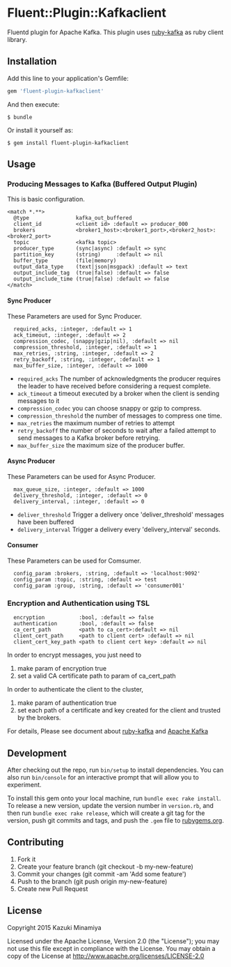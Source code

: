 # Fluent::Plugin::Kafkaclient
Fluentd plugin for Apache Kafka.
This plugin uses [ruby-kafka](https://github.com/zendesk/ruby-kafka) as ruby client library.

## Installation

Add this line to your application's Gemfile:

```ruby
gem 'fluent-plugin-kafkaclient'
```

And then execute:

    $ bundle

Or install it yourself as:

    $ gem install fluent-plugin-kafkaclient

## Usage

### Producing Messages to Kafka (Buffered Output Plugin)
This is basic configuration.

```
<match *.**>
  @type               kafka_out_buffered
  client_id           <client id> :default => producer_000
  brokers             <broker1_host>:<broker1_port>,<broker2_host>:<broker2_port>
  topic               <kafka topic>
  producer_type       (sync|async) :default => sync
  partition_key       (string)     :default => nil
  buffer_type         (file|memory)
  output_data_type    (text|json|msgpack) :default => text
  output_include_tag  (true|false) :default => false
  output_include_time (true|false) :default => false
</match>
```

#### Sync Producer

These Parameters are used for Sync Producer.

```
  required_acks, :integer, :default => 1
  ack_timeout, :integer, :default => 2
  compression_codec, (snappy|gzip|nil), :default => nil
  compression_threshold, :integer, :default => 1
  max_retries, :string, :integer, :default => 2
  retry_backoff, :string, :integer, :default => 1
  max_buffer_size, :integer, :default => 1000
```
- ```required_acks``` The number of acknowledgments the producer requires the leader to have received before considering a request complete.
- ```ack_timeout``` a timeout executed by a broker when the client is sending messages to it
- ```compression_codec``` you can choose snappy or gzip to compress.
- ```compression_threshold``` the number of messages to compress one time.
- ```max_retries``` the maximum number of retries to attempt
- ```retry_backoff``` the number of seconds to wait after a failed attempt to send messages to a Kafka broker before retrying.
- ```max_buffer_size``` the maximum size of the producer buffer.

#### Async Producer
These Parameters can be used for Async Producer.

```
  max_queue_size, :integer, :default => 1000
  delivery_threshold, :integer, :default => 0
  delivery_interval, :integer, :default => 0
```
- ```deliver_threshold``` Trigger a delivery once 'deliver_threshold' messages have been buffered
- ```delivery_interval``` Trigger a delivery every 'delivery_interval' seconds.

#### Consumer
These Parameters can be used for Comsumer.

```
  config_param :brokers, :string, :default => 'localhost:9092'
  config_param :topic, :string, :default => test
  config_param :group, :string, :default => 'consumer001'
```

### Encryption and Authentication using TSL

```
  encryption           :bool, :default => false
  authentication       :bool, :default => false
  ca_cert_path         <path to ca_cert>:default => nil
  client_cert_path     <path to client cert> :default => nil
  client_cert_key_path <path to client cert key> :default => nil
```

In order to encrypt messages, you just need to
1. make param of encryption true
2. set a valid CA certificate path to param of ca_cert_path

In order to authenticate the client to the cluster, 
1. make param of authentication true
2. set each path of a certificate and key created for the client and trusted by the brokers.

For details, Please see document about [ruby-kafka](https://github.com/zendesk/ruby-kafka) and [Apache Kafka](http://kafka.apache.org)

## Development

After checking out the repo, run `bin/setup` to install dependencies. You can also run `bin/console` for an interactive prompt that will allow you to experiment.

To install this gem onto your local machine, run `bundle exec rake install`. To release a new version, update the version number in `version.rb`, and then run `bundle exec rake release`, which will create a git tag for the version, push git commits and tags, and push the `.gem` file to [rubygems.org](https://rubygems.org).

## Contributing

1. Fork it
2. Create your feature branch (git checkout -b my-new-feature)
3. Commit your changes (git commit -am 'Add some feature')
4. Push to the branch (git push origin my-new-feature)
5. Create new Pull Request

## License
Copyright 2015 Kazuki Minamiya

Licensed under the Apache License, Version 2.0 (the "License"); you may not use this file except in compliance with the License.
You may obtain a copy of the License at http://www.apache.org/licenses/LICENSE-2.0

